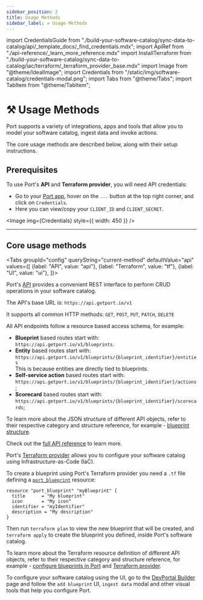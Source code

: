 ```yaml
---
sidebar_position: 2
title: Usage Methods
sidebar_label: ⚒️ Usage Methods
---
```


import CredentialsGuide from "./build-your-software-catalog/sync-data-to-catalog/api/\_template_docs/\_find_credentials.mdx";
import ApiRef from "./api-reference/\_learn_more_reference.mdx"
import InstallTerraform from "./build-your-software-catalog/sync-data-to-catalog/iac/terraform/\_terraform_provider_base.mdx"
import Image from "@theme/IdealImage";
import Credentials from "/static/img/software-catalog/credentials-modal.png";
import Tabs from "@theme/Tabs";
import TabItem from "@theme/TabItem";

# ⚒️ Usage Methods

Port supports a variety of integrations, apps and tools that allow you to model your software catalog, ingest data and invoke actions.

The core usage methods are described below, along with their setup instructions.

## Prerequisites

To use Port's **API** and **Terraform provider**, you will need API credentials:

- Go to your [Port app](https://app.getport.io), hover on the `...` button at the top right corner, and click on `Credentials`.
- Here you can view/copy your `CLIENT_ID` and `CLIENT_SECRET`.

<Image img={Credentials} style={{ width: 450 }} />

---

## Core usage methods

<Tabs groupId="config" queryString="current-method" defaultValue="api" values={[
{label: "API", value: "api"},
{label: "Terraform", value: "tf"},
{label: "UI", value: "ui"},
]}>

<TabItem value="api">

Port's [API](/api-reference/api-reference.mdx) provides a convenient REST interface to perform CRUD operations in your software catalog.

The API's base URL is: `https://api.getport.io/v1`

It supports all common HTTP methods: `GET`, `POST`, `PUT`, `PATCH`, `DELETE`

All API endpoints follow a resource based access schema, for example:

- **Blueprint** based routes start with:  
  `https://api.getport.io/v1/blueprints`.
- **Entity** based routes start with:  
  `https://api.getport.io/v1/blueprints/{blueprint_identifier}/entities`  
  This is because entities are directly tied to blueprints.
- **Self-service action** based routes start with:  
  `https://api.getport.io/v1/blueprints/{blueprint_identifier}/actions`;
- **Scorecard** based routes start with:  
  `https://api.getport.io/v1/blueprints/{blueprint_identifier}/scorecards`;

To learn more about the JSON structure of different API objects, refer to their respective category and structure reference, for example - [blueprint structure](/build-your-software-catalog/define-your-data-model/setup-blueprint/setup-blueprint.md#blueprint-structure).

Check out the [full API reference](https://api.getport.io/) to learn more.

</TabItem>

<TabItem value="tf">

Port's [Terraform provider](https://registry.terraform.io/providers/port-labs/port-labs/) allows you to configure your software catalog using Infrastructure-as-Code (IaC).

<InstallTerraform />

To create a blueprint using Port's Terraform provider you need a `.tf` file defining a [`port_blueprint`](https://registry.terraform.io/providers/port-labs/port-labs/latest/docs/resources/port_blueprint) resource:

```hcl showLineNumbers
resource "port_blueprint" "myBlueprint" {
  title      = "My blueprint"
  icon       = "My icon"
  identifier = "myIdentifier"
  description = "My description"
}
```

Then run `terraform plan` to view the new blueprint that will be created, and `terraform apply` to create the blueprint you defined, inside Port's software catalog.

To learn more about the Terraform resource definition of different API objects, refer to their respective category and structure reference, for example - [configure blueprints in Port](/build-your-software-catalog/define-your-data-model/setup-blueprint/setup-blueprint.md?definition=tf#configure-blueprints-in-port) and [Terraform provider](/build-your-software-catalog/sync-data-to-catalog/iac/terraform/terraform.md).

</TabItem>

<TabItem value="ui">

To configure your software catalog using the UI, go to the [DevPortal Builder](https://app.getport.io/dev-portal) page and follow the `add blueprint` UI, `ingest data` modal and other visual tools that help you configure Port.

</TabItem>

</Tabs>
